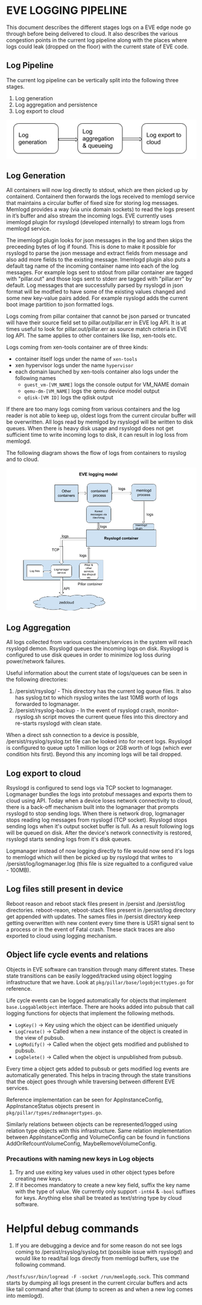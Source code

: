 # EVE LOGGING PIPELINE

This document describes the different stages logs on a EVE edge node go through before being delivered to cloud. It also describes the various congestion points in the current log pipeline along with the places where logs could leak (dropped on the floor) with the current state of EVE code.

## Log Pipeline

The current log pipeline can be vertically split into the following three stages.

1. Log generation
2. Log aggregation and persistence
3. Log export to cloud

![EVE Logging Pipeline](pics/eve_logging_pipeline.png)

## Log Generation

All containers will now log directly to stdout, which are then picked up by containerd. Containerd then forwards the logs received to memlogd service that maintains a circular buffer of fixed size for storing log messages. Memlogd provides a way (via unix domain sockets) to read the logs present in it’s buffer and also stream the incoming logs. EVE currently uses imemlogd plugin for rsyslogd (developed internally) to stream logs from memlogd service.

The imemlogd plugin looks for json messages in the log and then skips the preceeding bytes of log if found. This is done to make it possible for rsyslogd to parse the json message and extract fields from message and also add more fields to the existing message. Imemlogd plugin also puts a default tag name of the incoming container name into each of the log messages. For example logs sent to stdout from pillar container are tagged with "pillar.out" and those logs sent to stderr are tagged with "pillar.err" by default. Log messages that are successfully parsed by rsyslogd in json format will be modfied to have some of the existing values changed and some new key-value pairs added. For example rsyslogd adds the current boot image partition to json formatted logs.

Logs coming from pillar container that cannot be json parsed or truncated will have their source field set to pillar.out/pillar.err in EVE log API. It is at times useful to look for pillar.out/pillar.err as source match criteria in EVE log API. The same applies to other containers like lisp, xen-tools etc.

Logs coming from xen-tools container are of three kinds:

* container itself logs under the name of ```xen-tools```
* xen hypervisor logs under the name ```hypervisor```
* each domain launched by xen-tools container also logs under the following names
  * ```guest_vm-[VM_NAME]``` logs the console output for VM_NAME domain
  * ```qemu-dm-[VM_NAME]``` logs the qemu device model output
  * ```qdisk-[VM ID]``` logs the qdisk output

If there are too many logs coming from various containers and the log reader is not able to keep up, oldest logs from the current circular buffer will be overwritten. All logs read by memlgod by rsyslogd will be written to disk queues. When there is heavy disk usage and rsyslogd does not get sufficient time to write incoming logs to disk, it can result in log loss from memlogd.

The following diagram shows the flow of logs from containers to rsyslog and to cloud.

![EVE Log Flow](pics/eve_log_flow.png)

## Log Aggregation

All logs collected from various containers/services in the system will reach rsyslogd demon. Rsyslogd queues the incoming logs on disk. Rsyslogd is configured to use disk queues in order to minimize log loss during power/network failures.

Useful information about the current state of logs/queues can be seen in the following directories:

1. /persist/rsyslog/ - This directory has the current log queue files. It also has syslog.txt to which rsyslog writes the last 10MB worth of logs forwarded to logmanager.
2. /persist/rsyslog-backup - In the event of rsyslogd crash, monitor-rsyslog.sh script moves the current queue files into this directory and re-starts rsyslogd with clean state.

When a direct ssh connection to a device is possible, /persist/rsyslog/syslog.txt file can be looked into for recent logs. Rsyslogd is configured to queue upto 1 million logs or 2GB worth of logs (which ever condition hits first). Beyond this any incoming logs will be tail dropped.

## Log export to cloud

Rsyslogd is configured to send logs via TCP socket to logmanager. Logmanager bundles the logs into protobuf messages and exports them to cloud using API. Today when a device loses network connectivity to cloud, there is a back-off mechanism built into the logmanager that prompts rsyslogd to stop sending logs. When there is network drop, logmanager stops reading log messages from rsyslogd (TCP socket). Rsyslogd stops sending logs when it's output socket buffer is full. As a result following logs will be queued on disk. After the device's network connectivity is restored, rsyslogd starts sending logs from it's disk queues.

Logmanager instead of now logging directly to file would now send it's logs to memlogd which will then be picked up by rsyslogd that writes to /persist/log/logmanager.log (this file is size regualted to a configured value - 100MB).

## Log files still present in device

Reboot reason and reboot stack files present in /persist and /persist/log directories. reboot-reaon, reboot-stack files present in /persist/log directory get appended with updates. The sames files in /persist directory keep getting overwritten with new content every time there is USR1 signal sent to a process or in the event of Fatal crash. These stack traces are also exported to cloud using logging mechanism.

## Object life cycle events and relations

Objects in EVE software can transition through many different states. These state transitions can be easily logged/tracked using object logging infrastructure that we have.
Look at ```pkg/pillar/base/logobjecttypes.go``` for reference.

Life cycle events can be logged automatically for objects that implement ```base.LoggableObject``` interface.
There are hooks added into pubsub that call logging functions for objects that implement the following methods.

* ```LogKey()```    -> Key using which the object can be identified uniquely
* ```LogCreate()``` -> Called when a new instance of the object is created in the view of pubsub.
* ```LogModify()``` -> Called when the object gets modified and published to pubsub.
* ```LogDelete()``` -> Called when the object is unpublished from pubsub.

Every time a object gets added to pubsub or gets modified log events are automatically generated. This helps in tracing through the state
transitions that the object goes through while traversing between different EVE services.

Reference implementation can be seen for AppInstanceConfig, AppInstanceStatus objects present in ```pkg/pillar/types/zedmanagertypes.go```.

Similarly relations between objects can be represented/logged using relation type objects with this infrastructure.
Same relation implementation between AppInstanceConfig and VolumeConfig can be found in functions AddOrRefcountVolumeConfig, MaybeRemoveVolumeConfig.

### Precautions with naming new keys in Log objects

1) Try and use exiting key values used in other object types before creating new keys.
2) If it becomes mandatory to create a new key field, suffix the key name with the type of value. We currently only support ```-int64``` & ```-bool```
suffixes for keys. Anything else shall be treated as text/string type by cloud software.

# Helpful debug commands

1. If you are debugging a device and for some reason do not see logs coming to /persist/rsyslog/syslog.txt (possible issue with rsyslogd) and would like to read/tail logs directly from memlogd buffers, use the following command.

```/hostfs/usr/bin/logread -F -socket /run/memlogdq.sock```.
This command starts by dumping all logs present in the current circular buffers and acts like tail command after that (dump to screen as and when a new log comes into memlogd).
